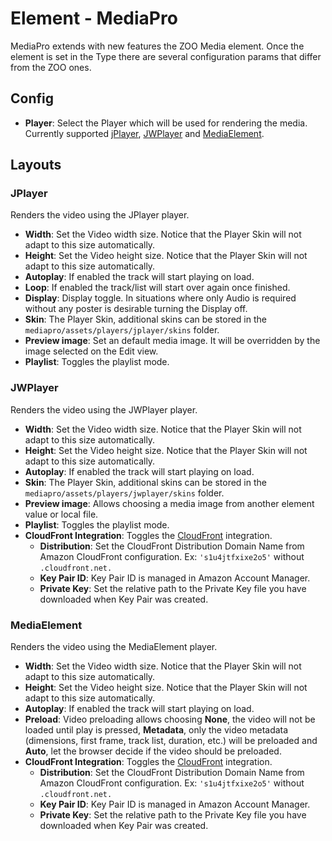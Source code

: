 # Element - MediaPro

MediaPro extends with new features the ZOO Media element. Once the element is set in the Type there are several configuration params that differ from the ZOO ones.

## Config

- **Player**: Select the Player which will be used for rendering the media. Currently supported [jPlayer](http://www.jplayer.org/), [JWPlayer](http://www.jwplayer.com/) and [MediaElement](http://www.mediaelementjs.com/).

## Layouts

### JPlayer

Renders the video using the JPlayer player.

- **Width**: Set the Video width size. Notice that the Player Skin will not adapt to this size automatically.
- **Height**: Set the Video height size. Notice that the Player Skin will not adapt to this size automatically.
- **Autoplay**: If enabled the track will start playing on load.
- **Loop**: If enabled the track/list will start over again once finished.
- **Display**: Display toggle. In situations where only Audio is required without any poster is desirable turning the Display off.
- **Skin**: The Player Skin, additional skins can be stored in the `mediapro/assets/players/jplayer/skins` folder.
- **Preview image**: Set an default media image. It will be overridden by the image selected on the Edit view.
- **Playlist**: Toggles the playlist mode.

### JWPlayer

Renders the video using the JWPlayer player.

- **Width**: Set the Video width size. Notice that the Player Skin will not adapt to this size automatically.
- **Height**: Set the Video height size. Notice that the Player Skin will not adapt to this size automatically.
- **Autoplay**: If enabled the track will start playing on load.
- **Skin**: The Player Skin, additional skins can be stored in the `mediapro/assets/players/jwplayer/skins` folder.
- **Preview image**: Allows choosing a media image from another element value or local file.
- **Playlist**: Toggles the playlist mode.
- **CloudFront Integration**: Toggles the [CloudFront](https://aws.amazon.com/cloudfront/) integration.
  - **Distribution**: Set the CloudFront Distribution Domain Name from Amazon CloudFront configuration. Ex: `'s1u4jtfxixe2o5'` without `.cloudfront.net.`
  - **Key Pair ID**: Key Pair ID is managed in Amazon Account Manager.
  - **Private Key**: Set the relative path to the Private Key file you have downloaded when Key Pair was created.

### MediaElement

Renders the video using the MediaElement player.

- **Width**: Set the Video width size. Notice that the Player Skin will not adapt to this size automatically.
- **Height**: Set the Video height size. Notice that the Player Skin will not adapt to this size automatically.
- **Autoplay**: If enabled the track will start playing on load.
- **Preload**: Video preloading allows choosing **None**, the video will not be loaded until play is pressed, **Metadata**, only the video metadata (dimensions, first frame, track list, duration, etc.) will be preloaded and **Auto**, let the browser decide if the video should be preloaded.
- **CloudFront Integration**: Toggles the [CloudFront](https://aws.amazon.com/cloudfront/) integration.
  - **Distribution**: Set the CloudFront Distribution Domain Name from Amazon CloudFront configuration. Ex: `'s1u4jtfxixe2o5'` without `.cloudfront.net.`
  - **Key Pair ID**: Key Pair ID is managed in Amazon Account Manager.
  - **Private Key**: Set the relative path to the Private Key file you have downloaded when Key Pair was created.
